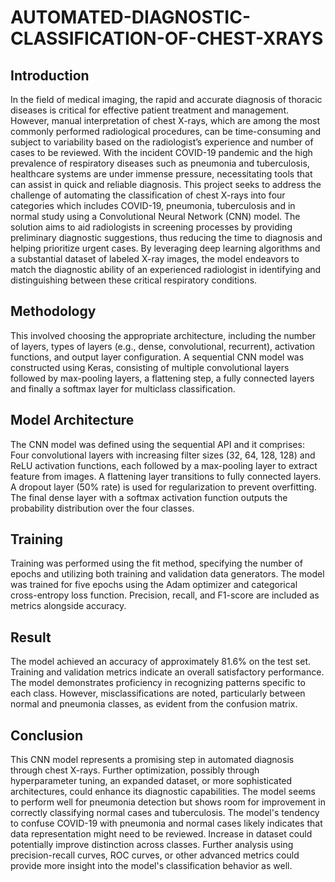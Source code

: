 # AUTOMATED-DIAGNOSTIC-CLASSIFICATION-OF-CHEST-XRAYS
## Introduction
In the field of medical imaging, the rapid and accurate diagnosis of thoracic diseases is critical for effective patient treatment and management. However, manual interpretation of chest X-rays, which are among the most commonly performed radiological procedures, can be time-consuming and subject to variability based on the radiologist’s experience and number of cases to be reviewed. With the incident COVID-19 pandemic and the high prevalence of respiratory diseases such as pneumonia and tuberculosis, healthcare systems are under immense pressure, necessitating tools that can assist in quick and reliable diagnosis.
This project seeks to address the challenge of automating the classification of chest X-rays into four categories which includes COVID-19, pneumonia, tuberculosis and in normal study using a Convolutional Neural Network (CNN) model. The solution aims to aid radiologists in screening processes by providing preliminary diagnostic suggestions, thus reducing the time to diagnosis and helping prioritize urgent cases. By leveraging deep learning algorithms and a substantial dataset of labeled X-ray images, the model endeavors to match the diagnostic ability of an experienced radiologist in identifying and distinguishing between these critical respiratory conditions.
## Methodology
This involved choosing the appropriate architecture, including the number of layers, types of layers (e.g., dense, convolutional, recurrent), activation functions, and output layer configuration. A sequential CNN model was constructed using Keras, consisting of multiple convolutional layers followed by max-pooling layers, a flattening step, a fully connected layers and finally a softmax layer for multiclass classification.
## Model Architecture
The CNN model was defined using the sequential API and it comprises:
Four convolutional layers with increasing filter sizes (32, 64, 128, 128) and ReLU activation functions, each followed by a max-pooling layer to extract feature from images.
A flattening layer transitions to fully connected layers.
A dropout layer (50% rate) is used for regularization to prevent overfitting.
The final dense layer with a softmax activation function outputs the probability distribution over the four classes.
## Training
Training was performed using the fit method, specifying the number of epochs and utilizing both training and validation data generators. The model was trained for five epochs using the Adam optimizer and categorical cross-entropy loss function. Precision, recall, and F1-score are included as metrics alongside accuracy. 
## Result
The model achieved an accuracy of approximately 81.6% on the test set. Training and validation metrics indicate an overall satisfactory performance. The model demonstrates proficiency in recognizing patterns specific to each class. However, misclassifications are noted, particularly between normal and pneumonia classes, as evident from the confusion matrix.
## Conclusion
This CNN model represents a promising step in automated diagnosis through chest X-rays. Further optimization, possibly through hyperparameter tuning, an expanded dataset, or more sophisticated architectures, could enhance its diagnostic capabilities.
The model seems to perform well for pneumonia detection but shows room for improvement in correctly classifying normal cases and tuberculosis. The model's tendency to confuse COVID-19 with pneumonia and normal cases likely indicates that data representation might need to be reviewed. Increase in dataset could potentially improve distinction across classes. Further analysis using precision-recall curves, ROC curves, or other advanced metrics could provide more insight into the model's classification behavior as well.

